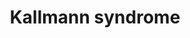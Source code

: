 ---
annotations:
- id: DOID:3614
  type: Disease Ontology
  value: Kallmann syndrome
- id: PW:0000013
  parent: disease pathway
  type: Pathway Ontology
  value: disease pathway
authors:
- Mtkerkhofs
- Fehrhart
- Egonw
- Eweitz
- AlexanderPico
- Larsgw
communities:
- RareDiseases
description: Pathway for Kallmann's Syndrome
last-edited: 2023-11-11
ndex: cb9bfea6-da32-11eb-b666-0ac135e8bacf
organisms:
- Homo sapiens
redirect_from:
- /index.php/Pathway:WP5074
- /instance/WP5074
- /instance/WP5074_r127639
revision: r127639
schema-jsonld:
- '@context': https://schema.org/
  '@id': https://wikipathways.github.io/pathways/WP5074.html
  '@type': Dataset
  creator:
    '@type': Organization
    name: WikiPathways
  description: Pathway for Kallmann's Syndrome
  keywords:
  - AKT1
  - ANOS1
  - ASCL1
  - ATP
  - CHD7
  - Ca2+
  - DAG
  - FGF8
  - FGFR1c
  - FRS2
  - FSH
  - GNRH
  - GRB2
  - HS
  - Hypothalamus
  - IP3
  - LH
  - MAP2K2
  - MAPK1
  - MYRF
  - Neurogenin-1
  - OLIG2
  - OTX2
  - PIK3CA
  - PKC
  - PLC
  - PLXND1
  - PROK2
  - PROKR2
  - PTPN11
  - Prokineticin-2
  - SEMA3E
  - SOX10
  - TMEM98
  - estradiol
  - oestrogen
  - progesterone
  - testosterone
  license: CC0
  name: Kallmann syndrome
seo: CreativeWork
title: Kallmann syndrome
wpid: WP5074
---